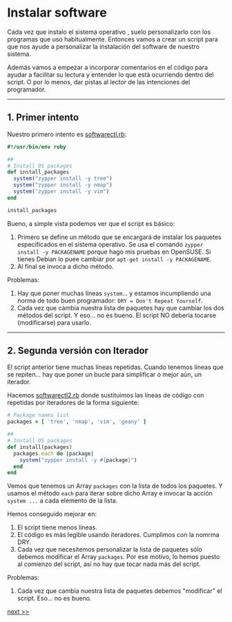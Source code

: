 
# Instalar software

Cada vez que instalo el sistema operativo , suelo personalizarlo con los programas que uso habitualmente. Entonces vamos a crear un script para que nos ayude a personalizar la instalación del software de nuestro sistema.

Además vamos a empezar a incorporar comentarios en el código para ayudar a facilitar su lectura y entender lo que está ocurriendo dentro del script. O por lo menos, dar pistas al lector de las intenciones del programador.

---
## 1. Primer intento

Nuestro primero intento es [softwarectl.rb](example/softwarectl.rb):

```ruby
#!/usr/bin/env ruby

##
# Install OS packages
def install_packages
  system("zypper install -y tree")
  system("zypper install -y nmap")
  system("zypper install -y vim")
end

install_packages
```

Bueno, a simple vista podemos ver que el script es básico:
1. Primero se define un método que se encargará de instalar los paquetes especificados en el sistema operativo. Se usa el comando `zypper install -y PACKAGENAME` porque hago mis pruebas en OpenSUSE. Si tienes Debian lo puee cambiar por `apt-get install -y PACKAGENAME`.
2. Al final se invoca a dicho método.

Problemas:
1. Hay que poner muchas líneas `system`... y estamos incumpliendo una norma de todo buen programador: `DRY = Don't Repeat Yourself`.
2. Cada vez que cambia nuestra lista de paquetes hay que cambiar los dos métodos del script. Y eso... no es bueno. El script NO debería tocarse (modificarse) para usarlo.

---
## 2. Segunda versión con Iterador

El script anterior tiene muchas líneas repetidas. Cuando tenemos líneas que se repiten... hay que poner un bucle para simplificar o mejor aún, un iterador.

Hacemos [softwarectl2.rb](example/softwarectl2.rb) donde sustituimos las líneas de código con repetidas por iteradores de la forma siguiente:

```ruby
# Package names list
packages = [ 'tree', 'nmap', 'vim', 'geany' ]

##
# Install OS packages
def install(packages)
  packages.each do |package|
    system("zypper install -y #{package}")
  end
end
```

Vemos que tenemos un Array `packages` con la lista de todos los paquetes. Y usamos el método `each` para iterar sobre dicho Array e invocar la acción `system ...` a cada elemento de la lista.

Hemos conseguido mejorar en:
1. El script tiene menos líneas.
2. El código es más legible usando iteradores. Cumplimos con la nomrma DRY.
3. Cada vez que necesitemos personalizar la lista de paquetes sólo debemos modificar el Array `packages`. Por ese motivo, lo hemos puesto al comienzo del script, así no hay que tocar nada más del script.

Problemas:
1. Cada vez que cambia nuestra lista de paquetes debemos "modificar" el script. Eso... no es bueno.

[next >>](instalar-software2.md)
